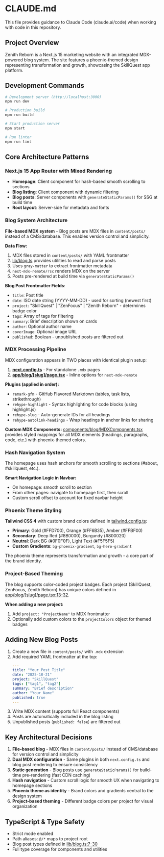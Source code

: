 # CLAUDE.md

This file provides guidance to Claude Code (claude.ai/code) when working with code in this repository.

## Project Overview

Zenith Reborn is a Next.js 15 marketing website with an integrated MDX-powered blog system. The site features a phoenix-themed design representing transformation and growth, showcasing the SkillQuest app platform.

## Development Commands

```bash
# Development server (http://localhost:3000)
npm run dev

# Production build
npm run build

# Start production server
npm start

# Run linter
npm run lint
```

## Core Architecture Patterns

### Next.js 15 App Router with Mixed Rendering

- **Homepage**: Client component for hash-based smooth scrolling to sections
- **Blog listing**: Client component with dynamic filtering
- **Blog posts**: Server components with `generateStaticParams()` for SSG at build time
- **Root layout**: Server-side for metadata and fonts

### Blog System Architecture

**File-based MDX system** - Blog posts are MDX files in `content/posts/` instead of a CMS/database. This enables version control and simplicity.

**Data Flow:**
1. MDX files stored in `content/posts/` with YAML frontmatter
2. [lib/blog.ts](lib/blog.ts) provides utilities to read and parse posts
3. Uses `gray-matter` to extract frontmatter metadata
4. `next-mdx-remote/rsc` renders MDX on the server
5. Posts pre-rendered at build time via `generateStaticParams()`

**Blog Post Frontmatter Fields:**
- `title`: Post title
- `date`: ISO date string (YYYY-MM-DD) - used for sorting (newest first)
- `project`: "SkillQuest" | "ZenFocus" | "Zenith Reborn" - determines badge color
- `tags`: Array of tags for filtering
- `summary`: Brief description shown on cards
- `author`: Optional author name
- `coverImage`: Optional image URL
- `published`: Boolean - unpublished posts are filtered out

### MDX Processing Pipeline

MDX configuration appears in TWO places with identical plugin setup:

1. **[next.config.ts](next.config.ts)** - For standalone `.mdx` pages
2. **[app/blog/[slug]/page.tsx](app/blog/[slug]/page.tsx)** - Inline options for `next-mdx-remote`

**Plugins (applied in order):**
- `remark-gfm` - GitHub Flavored Markdown (tables, task lists, strikethrough)
- `rehype-highlight` - Syntax highlighting for code blocks (using highlight.js)
- `rehype-slug` - Auto-generate IDs for all headings
- `rehype-autolink-headings` - Wrap headings in anchor links for sharing

**Custom MDX Components:** [components/blog/MDXComponents.tsx](components/blog/MDXComponents.tsx) provides styled mappings for all MDX elements (headings, paragraphs, code, etc.) with phoenix-themed colors.

### Hash Navigation System

The homepage uses hash anchors for smooth scrolling to sections (#about, #skillquest, etc.).

**Smart Navigation Logic in Navbar:**
- On homepage: smooth scroll to section
- From other pages: navigate to homepage first, then scroll
- Custom scroll offset to account for fixed navbar height

### Phoenix Theme Styling

**Tailwind CSS 4** with custom brand colors defined in [tailwind.config.ts](tailwind.config.ts):
- **Primary**: Gold (#FFD700), Orange (#FF6B35), Amber (#FFBF00)
- **Secondary**: Deep Red (#8B0000), Burgundy (#800020)
- **Neutral**: Dark BG (#0F0F0F), Light Text (#F5F5F5)
- **Custom Gradients**: `bg-phoenix-gradient`, `bg-hero-gradient`

The phoenix theme represents transformation and growth - a core part of the brand identity.

### Project-Based Theming

The blog supports color-coded project badges. Each project (SkillQuest, ZenFocus, Zenith Reborn) has unique colors defined in [app/blog/[slug]/page.tsx:13-32](app/blog/[slug]/page.tsx#L13-L32).

**When adding a new project:**
1. Add `project: "ProjectName"` to MDX frontmatter
2. Optionally add custom colors to the `projectColors` object for themed badges

## Adding New Blog Posts

1. Create a new file in `content/posts/` with `.mdx` extension
2. Add required YAML frontmatter at the top:
   ```yaml
   ---
   title: "Your Post Title"
   date: "2025-10-21"
   project: "SkillQuest"
   tags: ["tag1", "tag2"]
   summary: "Brief description"
   author: "Your Name"
   published: true
   ---
   ```
3. Write MDX content (supports full React components)
4. Posts are automatically included in the blog listing
5. Unpublished posts (`published: false`) are filtered out

## Key Architectural Decisions

1. **File-based blog** - MDX files in `content/posts/` instead of CMS/database for version control and simplicity
2. **Dual MDX configuration** - Same plugins in both `next.config.ts` and blog post rendering to ensure consistency
3. **Static generation** - Blog posts use `generateStaticParams()` for build-time pre-rendering (fast CDN caching)
4. **Hash navigation** - Custom scroll logic for smooth UX when navigating to homepage sections
5. **Phoenix theme as identity** - Brand colors and gradients central to the design system
6. **Project-based theming** - Different badge colors per project for visual organization

## TypeScript & Type Safety

- Strict mode enabled
- Path aliases: `@/*` maps to project root
- Blog post types defined in [lib/blog.ts:7-30](lib/blog.ts#L7-L30)
- Full type coverage for components and utilities

